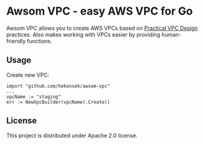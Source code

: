# Awsom VPC - easy AWS VPC for Go

Awsom VPC allows you to create AWS VPCs based on 
[Practical VPC Design](https://medium.com/aws-activate-startup-blog/practical-vpc-design-8412e1a18dcc)
practices. Also makes working with VPCs easier by providing human-friendly functions.

## Usage

Create new VPC:

```
import "github.com/hekonsek/awsom-vpc"
...
vpcName := "staging"
err := NewVpcBuilder(vpcName).Create()
```



## License

This project is distributed under Apache 2.0 license.